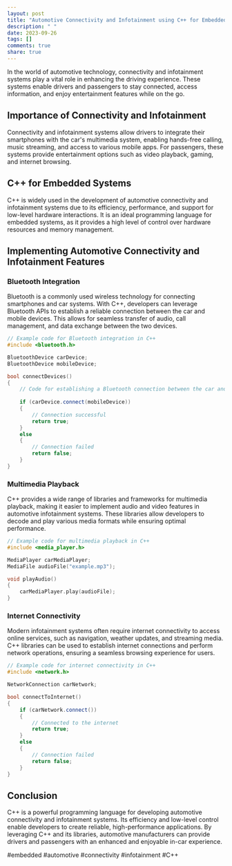 ```yaml
---
layout: post
title: "Automotive Connectivity and Infotainment using C++ for Embedded Systems"
description: " "
date: 2023-09-26
tags: []
comments: true
share: true
---
```


In the world of automotive technology, connectivity and infotainment systems play a vital role in enhancing the driving experience. These systems enable drivers and passengers to stay connected, access information, and enjoy entertainment features while on the go.

## Importance of Connectivity and Infotainment

Connectivity and infotainment systems allow drivers to integrate their smartphones with the car's multimedia system, enabling hands-free calling, music streaming, and access to various mobile apps. For passengers, these systems provide entertainment options such as video playback, gaming, and internet browsing.

## C++ for Embedded Systems

C++ is widely used in the development of automotive connectivity and infotainment systems due to its efficiency, performance, and support for low-level hardware interactions. It is an ideal programming language for embedded systems, as it provides a high level of control over hardware resources and memory management.

## Implementing Automotive Connectivity and Infotainment Features

### Bluetooth Integration

Bluetooth is a commonly used wireless technology for connecting smartphones and car systems. With C++, developers can leverage Bluetooth APIs to establish a reliable connection between the car and mobile devices. This allows for seamless transfer of audio, call management, and data exchange between the two devices.

```cpp
// Example code for Bluetooth integration in C++
#include <bluetooth.h>

BluetoothDevice carDevice;
BluetoothDevice mobileDevice;

bool connectDevices()
{
    // Code for establishing a Bluetooth connection between the car and mobile device
    
    if (carDevice.connect(mobileDevice))
    {
        // Connection successful
        return true;
    }
    else
    {
        // Connection failed
        return false;
    }
}
```

### Multimedia Playback

C++ provides a wide range of libraries and frameworks for multimedia playback, making it easier to implement audio and video features in automotive infotainment systems. These libraries allow developers to decode and play various media formats while ensuring optimal performance.

```cpp
// Example code for multimedia playback in C++
#include <media_player.h>

MediaPlayer carMediaPlayer;
MediaFile audioFile("example.mp3");

void playAudio()
{
    carMediaPlayer.play(audioFile);
}
```

### Internet Connectivity

Modern infotainment systems often require internet connectivity to access online services, such as navigation, weather updates, and streaming media. C++ libraries can be used to establish internet connections and perform network operations, ensuring a seamless browsing experience for users.

```cpp
// Example code for internet connectivity in C++
#include <network.h>

NetworkConnection carNetwork;

bool connectToInternet()
{
    if (carNetwork.connect())
    {
        // Connected to the internet
        return true;
    }
    else
    {
        // Connection failed
        return false;
    }
}
```

## Conclusion

C++ is a powerful programming language for developing automotive connectivity and infotainment systems. Its efficiency and low-level control enable developers to create reliable, high-performance applications. By leveraging C++ and its libraries, automotive manufacturers can provide drivers and passengers with an enhanced and enjoyable in-car experience.

#embedded #automotive #connectivity #infotainment #C++